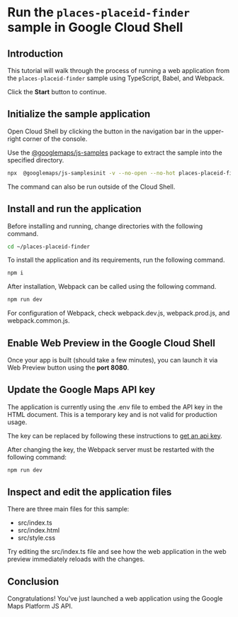 # Run the `places-placeid-finder` sample in Google Cloud Shell

<walkthrough-tutorial-duration duration="10"/>

## Introduction

This tutorial will walk through the process of running a web application from
the `places-placeid-finder` sample using TypeScript, Babel, and Webpack.

Click the **Start** button to continue.

## Initialize the sample application

Open Cloud Shell by clicking the
<walkthrough-cloud-shell-icon></walkthrough-cloud-shell-icon> button in the
navigation bar in the upper-right corner of the console.

Use the [@googlemaps/js-samples](https://www.npmjs.com/package/@googlemaps/js-samples) package to 
extract the sample into the specified directory.

```bash
npx  @googlemaps/js-samplesinit -v --no-open --no-hot places-placeid-finder ~/places-placeid-finder
```

The command can also be run outside of the Cloud Shell.

## Install and run the application

Before installing and running, change directories with the following command.

```bash
cd ~/places-placeid-finder
```

To install the application and its requirements, run the following command.

```bash
npm i
```

After installation, Webpack can be called using the following command.

```bash
npm run dev
```

For configuration of Webpack, check
<walkthrough-editor-open-file filePath="places-placeid-finder/webpack.dev.js">webpack.dev.js</walkthrough-editor-open-file>,
<walkthrough-editor-open-file filePath="places-placeid-finder/webpack.prod.js">webpack.prod.js</walkthrough-editor-open-file>,
and
<walkthrough-editor-open-file filePath="places-placeid-finder/webpack.common.js">webpack.common.js</walkthrough-editor-open-file>.

## Enable Web Preview in the Google Cloud Shell

Once your app is built (should take a few minutes), you can launch it via
<walkthrough-spotlight-pointer target="cloudshell" spotlightId="devshell-web-preview-button">Web
Preview button</walkthrough-spotlight-pointer> using the **port 8080**.

## Update the Google Maps API key

The application is currently using the
<walkthrough-editor-open-file filePath="places-placeid-finder/.env">.env</walkthrough-editor-open-file>
file to embed the API key in the HTML document. This is a temporary key and is
not valid for production usage.

The key can be replaced by following these instructions to
[get an api key](https://developers.google.com/maps/documentation/javascript/get-api-key).

After changing the key, the Webpack server must be restarted with the following
command:

```bash
npm run dev
```

## Inspect and edit the application files

There are three main files for this sample:

*   <walkthrough-editor-open-file filePath="places-placeid-finder/src/index.ts">src/index.ts</walkthrough-editor-open-file>
*   <walkthrough-editor-open-file filePath="places-placeid-finder/src/index.html">src/index.html</walkthrough-editor-open-file>
*   <walkthrough-editor-open-file filePath="places-placeid-finder/src/style.css">src/style.css</walkthrough-editor-open-file>

Try editing the <walkthrough-editor-open-file filePath="places-placeid-finder/src/index.ts">src/index.ts</walkthrough-editor-open-file> file and see how the web application in the web preview immediately reloads with the changes.

## Conclusion

<walkthrough-conclusion-trophy></walkthrough-conclusion-trophy>

Congratulations! You've just launched a web application using the Google Maps
Platform JS API.
